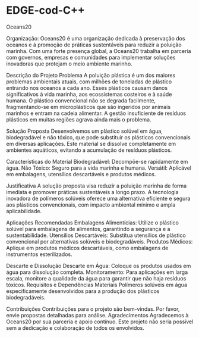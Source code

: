 # EDGE-cod-C++

Oceans20

Organização: Oceans20 é uma organização dedicada à preservação dos oceanos e à promoção de práticas sustentáveis para reduzir a poluição marinha. Com uma forte presença global, a Oceans20 trabalha em parceria com governos, empresas e comunidades para implementar soluções inovadoras que protejam o meio ambiente marinho.

Descrição do Projeto
Problema
A poluição plástica é um dos maiores problemas ambientais atuais, com milhões de toneladas de plástico entrando nos oceanos a cada ano. Esses plásticos causam danos significativos à vida marinha, aos ecossistemas costeiros e à saúde humana. O plástico convencional não se degrada facilmente, fragmentando-se em microplásticos que são ingeridos por animais marinhos e entram na cadeia alimentar. A gestão insuficiente de resíduos plásticos em muitas regiões agrava ainda mais o problema.

Solução Proposta
Desenvolvemos um plástico solúvel em água, biodegradável e não tóxico, que pode substituir os plásticos convencionais em diversas aplicações. Este material se dissolve completamente em ambientes aquáticos, evitando a acumulação de resíduos plásticos.

Características do Material
Biodegradável: Decompõe-se rapidamente em água.
Não Tóxico: Seguro para a vida marinha e humana.
Versátil: Aplicável em embalagens, utensílios descartáveis e produtos médicos.

Justificativa
A solução proposta visa reduzir a poluição marinha de forma imediata e promover práticas sustentáveis a longo prazo. A tecnologia inovadora de polímeros solúveis oferece uma alternativa eficiente e segura aos plásticos convencionais, com impacto ambiental mínimo e ampla aplicabilidade.

Aplicações Recomendadas
Embalagens Alimentícias: Utilize o plástico solúvel para embalagens de alimentos, garantindo a segurança e a sustentabilidade.
Utensílios Descartáveis: Substitua utensílios de plástico convencional por alternativas solúveis e biodegradáveis.
Produtos Médicos: Aplique em produtos médicos descartáveis, como embalagens de instrumentos esterilizados.

Descarte e Dissolução
Descarte em Água: Coloque os produtos usados em água para dissolução completa.
Monitoramento: Para aplicações em larga escala, monitore a qualidade da água para garantir que não haja resíduos tóxicos.
Requisitos e Dependências
Materiais
Polímeros solúveis em água especificamente desenvolvidos para a produção dos plásticos biodegradáveis.

Contribuições
Contribuições para o projeto são bem-vindas. Por favor, envie propostas detalhadas para análise.
Agradecimentos
Agradecemos à Oceans20 por sua parceria e apoio contínuo. Este projeto não seria possível sem a dedicação e colaboração de todos os envolvidos.


